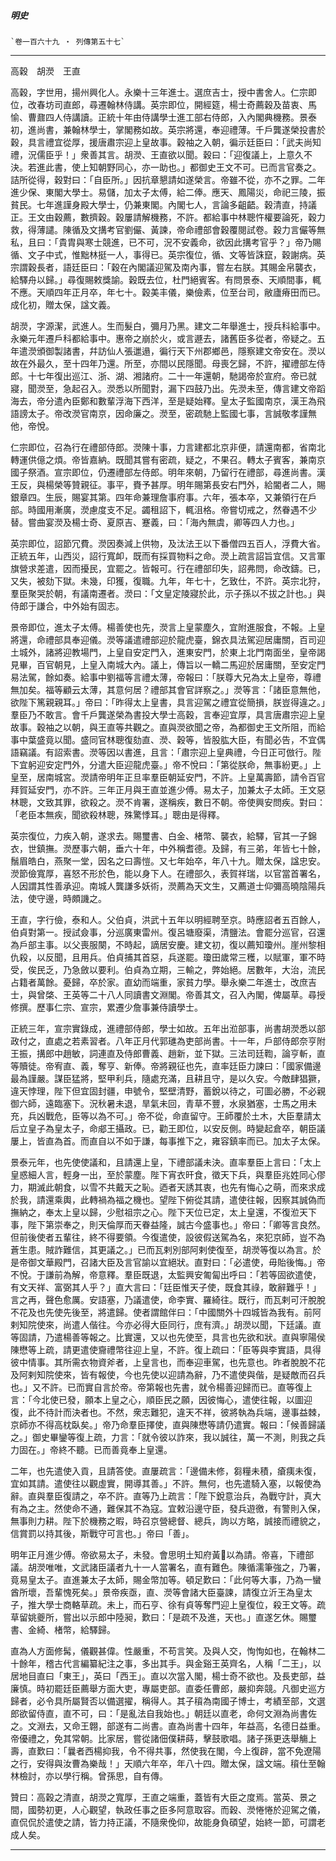 

##### 明史
	`卷一百六十九 ‧ 列傳第五十七`

* * *

高穀　胡濙　王直

高穀，字世用，揚州興化人。永樂十三年進士。選庶吉士，授中書舍人。仁宗即位，改春坊司直郎，尋遷翰林侍講。英宗即位，開經筵，楊士奇薦穀及苗衷、馬愉、曹鼐四人侍講讀。正統十年由侍講學士進工部右侍郎，入內閣典機務。景泰初，進尚書，兼翰林學士，掌閣務如故。英宗將還，奉迎禮薄。千戶龔遂榮投書於穀，具言禮宜從厚，援唐肅宗迎上皇故事。穀袖之入朝，徧示廷臣曰：「武夫尚知禮，況儒臣乎！」衆善其言。胡濙、王直欲以聞。穀曰：「迎復議上，上意久不決。若進此書，使上知朝野同心，亦一助也。」都御史王文不可。已而言官奏之。詰所從得，穀對曰：「自臣所。」因抗章懇請如遂榮言。帝雖不從，亦不之罪。二年進少保、東閣大學士。易儲，加太子太傅，給二俸。應天、鳳陽災，命祀三陵，振貧民。七年進謹身殿大學士，仍兼東閣。內閣七人，言論多齟齬。穀清直，持議正。王文由穀薦，數擠穀。穀屢請解機務，不許。都給事中林聰忤權要論死，穀力救，得薄譴。陳循及文搆考官劉儼、黃諫，帝命禮部會穀覆閱試卷。穀力言儼等無私，且曰：「貴胄與寒士競進，已不可，況不安義命，欲因此搆考官乎？」帝乃賜循、文子中式，惟黜林挺一人，事得已。英宗復位，循、文等皆誅竄，穀謝病。英宗謂穀長者，語廷臣曰：「穀在內閣議迎駕及南內事，嘗左右朕。其賜金帛襲衣，給驛舟以歸。」尋復賜敕獎諭。穀既去位，杜門絕賓客。有問景泰、天順間事，輒不應。天順四年正月卒，年七十。穀美丰儀，樂儉素，位至台司，敝廬瘠田而已。成化初，贈太保，諡文義。

胡濙，字源潔，武進人。生而髮白，彌月乃黑。建文二年舉進士，授兵科給事中。永樂元年遷戶科都給事中。惠帝之崩於火，或言遯去，諸舊臣多從者，帝疑之。五年遣濙頒御製諸書，幷訪仙人張邋遢，徧行天下州郡鄉邑，隱察建文帝安在。濙以故在外最久，至十四年乃還。所至，亦間以民隱聞。母喪乞歸，不許，擢禮部左侍郎。十七年復出巡江、浙、湖、湘諸府。二十一年還朝，馳謁帝於宣府。帝已就寢，聞濙至，急起召入。濙悉以所聞對，漏下四鼓乃出。先濙未至，傳言建文帝蹈海去，帝分遣內臣鄭和數輩浮海下西洋，至是疑始釋。皇太子監國南京，漢王為飛語謗太子。帝改濙官南京，因命廉之。濙至，密疏馳上監國七事，言誠敬孝謹無他，帝悅。

仁宗即位，召為行在禮部侍郎。濙陳十事，力言建都北京非便，請還南都，省南北轉運供億之煩。帝皆嘉納。既聞其嘗有密疏，疑之，不果召。轉太子賓客，兼南京國子祭酒。宣宗即位，仍遷禮部左侍郎。明年來朝，乃留行在禮部，尋進尚書。漢王反，與楊榮等贊親征。事平，賚予甚厚。明年賜第長安右門外，給閽者二人，賜銀章四。生辰，賜宴其第。四年命兼理詹事府事。六年，張本卒，又兼領行在戶部。時國用漸廣，濙慮度支不足。蠲租詔下，輒沮格。帝嘗切戒之，然眷遇不少替。嘗曲宴濙及楊士奇、夏原吉、蹇義，曰：「海內無虞，卿等四人力也。」

英宗即位，詔節冗費。濙因奏減上供物，及汰法王以下番僧四五百人，浮費大省。正統五年，山西災，詔行寬卹，既而有採買物料之命。濙上疏言詔旨宜信。又言軍旗營求差遣，因而擾民，宜罷之。皆報可。行在禮部印失，詔弗問，命改鑄。已，又失，被劾下獄。未幾，印獲，復職。九年，年七十，乞致仕，不許。英宗北狩，羣臣聚哭於朝，有議南遷者。濙曰：「文皇定陵寢於此，示子孫以不拔之計也。」與侍郎于謙合，中外始有固志。

景帝即位，進太子太傅。楊善使也先，濙言上皇蒙塵久，宜附進服食，不報。上皇將還，命禮部具奉迎儀。濙等議遣禮部迎於龍虎臺，錦衣具法駕迎居庸關，百司迎土城外，諸將迎教場門，上皇自安定門入，進東安門，於東上北門南面坐，皇帝謁見畢，百官朝見，上皇入南城大內。議上，傳旨以一轎二馬迎於居庸關，至安定門易法駕，餘如奏。給事中劉福等言禮太薄，帝報曰：「朕尊大兄為太上皇帝，尊禮無加矣。福等顧云太薄，其意何居？禮部其會官詳察之。」濙等言：「諸臣意無他，欲陛下篤親親耳。」帝曰：「昨得太上皇書，具言迎駕之禮宜從簡損，朕豈得違之。」羣臣乃不敢言。會千戶龔遂榮為書投大學士高穀，言奉迎宜厚，具言唐肅宗迎上皇故事。穀袖之以朝，與王直等共觀之。直與濙欲聞之帝，為都御史王文所阻，而給事中葉盛竟以聞。盛同官林聰復劾直、濙、穀等，皆股肱大臣，有聞必告，不宜偶語竊議。有詔索書。濙等因以書進，且言：「肅宗迎上皇典禮，今日正可倣行。陛下宜躬迎安定門外，分遣大臣迎龍虎臺。」帝不悅曰：「第從朕命，無事紛更。」上皇至，居南城宮。濙請帝明年正旦率羣臣朝延安門，不許。上皇萬壽節，請令百官拜賀延安門，亦不許。三年正月與王直並進少傅。易太子，加兼太子太師。王文惡林聰，文致其罪，欲殺之。濙不肯署，遂稱疾，數日不朝。帝使興安問疾。對曰：「老臣本無疾，聞欲殺林聰，殊驚悸耳。」聰由是得釋。

英宗復位，力疾入朝，遂求去。賜璽書、白金、楮幣、襲衣，給驛，官其一子錦衣，世鎮撫。濙歷事六朝，垂六十年，中外稱耆德。及歸，有三弟，年皆七十餘，鬚眉皓白，燕聚一堂，因名之曰壽愷。又七年始卒，年八十九。贈太保，諡忠安。濙節儉寬厚，喜怒不形於色，能以身下人。在禮部久，表賀祥瑞，以官當首署名，人因謂其性善承迎。南城人龔謙多妖術，濙薦為天文生，又薦道士仰彌高曉陰陽兵法，使守邊，時頗譏之。

王直，字行儉，泰和人。父伯貞，洪武十五年以明經聘至京。時應詔者五百餘人，伯貞對第一。授試僉事，分巡廣東雷州。復呂塘廢渠，清鹽法。會罷分巡官，召還為戶部主事。以父喪服闋，不時起，謫居安慶。建文初，復以薦知瓊州。崖州黎相仇殺，以反聞，且用兵。伯貞捕其首惡，兵遂罷。瓊田歲常三穫，以賦軍，軍不時受，俟民乏，乃急斂以要利。伯貞為立期，三輸之，弊始絕。居數年，大治，流民占籍者萬餘。憂歸，卒於家。直幼而端重，家貧力學。舉永樂二年進士，改庶吉士，與曾棨、王英等二十八人同讀書文淵閣。帝善其文，召入內閣，俾屬草。尋授修撰。歷事仁宗、宣宗，累遷少詹事兼侍讀學士。

正統三年，宣宗實錄成，進禮部侍郎，學士如故。五年出涖部事，尚書胡濙悉以部政付之，直處之若素習者。八年正月代郭璡為吏部尚書。十一年，戶部侍郎奈亨附王振，搆郎中趙敏，詞連直及侍郎曹義、趙新，並下獄。三法司廷鞫，論亨斬，直等贖徒。帝宥直、義，奪亨、新俸。帝將親征也先，直率廷臣力諫曰：「國家備邊最為謹嚴。謀臣猛將，堅甲利兵，隨處充滿，且耕且守，是以久安。今敵肆猖獗，違天悖理，陛下但宜固封疆，申號令，堅壁清野，蓄銳以待之，可圖必勝，不必親御六師，遠臨塞下。況秋暑未退，旱氣未回，青草不豐，水泉猶塞，士馬之用未充，兵凶戰危，臣等以為不可。」帝不從，命直留守。王師覆於土木，大臣羣請太后立皇子為皇太子，命郕王攝政。已，勸王即位，以安反側。時變起倉卒，朝臣議屢上，皆直為首。而直自以不如于謙，每事推下之，雍容鎮率而已。加太子太保。

景泰元年，也先使使議和，且請還上皇，下禮部議未決。直率羣臣上言曰：「太上皇惑細人言，輕身一出，至於蒙塵。陛下宵衣旰食，徵天下兵，與羣臣兆姓同心僇力，期滅此朝食，以雪不共戴天之恥。迺者天誘其衷，也先有悔心之萌，而來求成於我，請還乘輿，此轉禍為福之機也。望陛下俯從其請，遣使往報，因察其誠偽而撫納之，奉太上皇以歸，少慰祖宗之心。陛下天位已定，太上皇還，不復涖天下事，陛下第崇奉之，則天倫厚而天眷益隆，誠古今盛事也。」帝曰：「卿等言良然。但前後使者五輩往，終不得要領。今復遣使，設彼假送駕為名，來犯京師，豈不為蒼生患。賊詐難信，其更議之。」已而瓦剌別部阿剌使復至，胡濙等復以為言。於是帝御文華殿門，召諸大臣及言官諭以宜絕狀。直對曰：「必遣使，毋貽後悔。」帝不悅。于謙前為解，帝意釋。羣臣既退，太監興安匍匐出呼曰：「若等固欲遣使，有文天祥、富弼其人乎？」直大言曰：「廷臣惟天子使，既食其祿，敢辭難乎！」言之再，聲色愈厲。安語塞，乃議遣使，命李實、羅綺往。既行，而瓦剌可汗脫脫不花及也先使先後至，將遣歸。使者謂館伴曰：「中國關外十四城皆為我有。前阿剌知院使來，尚遣人偕往。今亦必得大臣同行，庶有濟。」胡濙以聞，下廷議。直等固請，乃遣楊善等報之。比實還，又以也先使至，具言也先欲和狀。直與寧陽侯陳懋等上疏，請更遣使齎禮幣往迎上皇，不許。復上疏曰：「臣等與李實語，具得彼中情事。其所需衣物資斧者，上皇言也，而奉迎車駕，也先意也。昨者脫脫不花及阿剌知院使來，皆有報使，今也先使以迎請為辭，乃不遣使與偕，是疑敵而召兵也。」又不許。已而實自言於帝。帝第報也先書，就令楊善迎歸而已。直等復上言：「今北使已發，願本上皇之心，順臣民之願，因彼悔心，遣使往報，以圖迎復，此不待計而決者也。不然，衆志難犯，違天不祥，彼將執為兵端，邊事益棘，京師亦不得高枕臥矣。」帝乃命羣臣擇使，直與陳懋等請仍遣實。報曰：「候善歸議之。」御史畢鑾等復上疏，力言：「就令彼以詐來，我以誠往，萬一不測，則我之兵力固在。」帝終不聽。已而善竟奉上皇還。

二年，也先遣使入貢，且請答使。直屢疏言：「邊備未修，芻糧未積，瘡痍未復，宜如其請。遣使往以觀虛實，開導其善。」不許。無何，也先遣騎入塞，以報使為辭。直與羣臣復請之，卒不許。直等乃上疏言：「陛下銳意治兵，為戰守計，真大有為之主。然使命不通，難保其不為寇。宜敕沿邊守臣，發兵遊徼，有警則入保，無事則力耕。陛下於機務之暇，時召京營總督、總兵，詢以方略，誠接而禮貌之，信賞罰以持其後，斯戰守可言也。」帝曰「善」。

明年正月進少傅。帝欲易太子，未發。會思明土知府黃𤣾以為請。帝喜，下禮部議。胡濙唯唯，文武諸臣議者九十一人當署名，直有難色。陳循濡筆強之，乃署，竟易皇太子。直進兼太子太師，賜金幣加等。頓足歎曰：「此何等大事，乃為一蠻酋所壞，吾輩愧死矣。」景帝疾亟，直、濙等會諸大臣臺諫，請復立沂王為皇太子，推大學士商輅草疏。未上，而石亨、徐有貞等奪門迎上皇復位，殺王文等。疏草留姚夔所，嘗出以示郎中陸昶，歎曰：「是疏不及進，天也。」直遂乞休。賜璽書、金綺、楮幣，給驛歸。

直為人方面修髯，儀觀甚偉。性嚴重，不苟言笑。及與人交，恂恂如也，在翰林二十餘年，稽古代言編纂紀注之事，多出其手。與金谿王英齊名，人稱「二王」，以居地目直曰「東王」，英曰「西王」。直以次當入閣，楊士奇不欲也。及長吏部，益廉慎。時初罷廷臣薦舉方面大吏，專屬吏部。直委任曹郎，嚴抑奔競。凡御史巡方歸者，必令具所屬賢否以備選擢，稱得人。其子䆅為南國子博士，考績至部，文選郎欲留侍直，直不可，曰：「是亂法自我始也。」朝廷以直老，命何文淵為尚書佐之。文淵去，又命王翺，部遂有二尚書。直為尚書十四年，年益高，名德日益重。帝優禮之，免其常朝。比家居，嘗從諸佃僕耕蒔，擊鼓歌唱。諸子孫更迭舉觴上壽，直歎曰：「曩者西楊抑我，令不得共事，然使我在閣，今上復辟，當不免遼陽之行，安得與汝曹為樂哉！」天順六年卒，年八十四。贈太保，諡文端。䆅仕至翰林檢討，亦以學行稱。曾孫思，自有傳。

贊曰：高穀之清直，胡濙之寬厚，王直之端重，蓋皆有大臣之度焉。當英、景之間，國勢初更，人心觀望，執政任事之臣多阿意取容。而穀、濙惓惓於迎駕之儀，直侃侃於遣使之請，皆力持正議，不隨衆俛仰，故能身負碩望，始終一節，可謂老成人矣。

* * *

